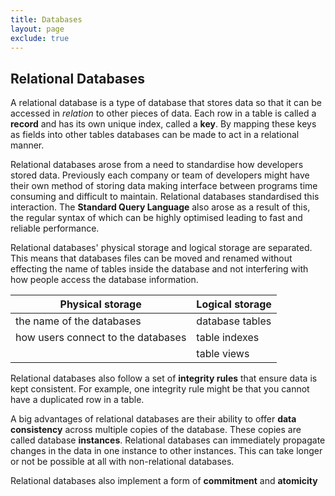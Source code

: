 ```yaml
---
title: Databases
layout: page
exclude: true
---
```

## Relational Databases
A relational database is a type of database that stores data so that it can be accessed in *relation* to other pieces of data. Each row in a table is called a **record** and has its own unique index, called a **key**. By mapping these keys as fields into other tables databases can be made to act in a relational manner.

Relational databases arose from a need to standardise how developers stored data. Previously each company or team of developers might have their own method of storing data making interface between programs time consuming and difficult to maintain. Relational databases standardised this interaction. The **Standard Query Language** also arose as a result of this, the regular syntax of which can be highly optimised leading to fast and reliable performance.

Relational databases' physical storage and logical storage are separated. This means that databases files can be moved and renamed without effecting the name of tables inside the database and not interfering with how people access the database information.

| Physical storage | Logical storage |
| ---  | --- 
| the name of the databases | database tables |
| how users connect to the databases | table indexes |
| | table views

Relational databases also follow a set of **integrity rules** that ensure data is kept consistent. For example, one integrity rule might be that you cannot have a duplicated row in a table.

A big advantages of relational databases are their ability to offer **data consistency** across multiple copies of the database. These copies are called database **instances**. Relational databases can immediately propagate changes in the data in one instance to other instances. This can take longer or not be possible at all with non-relational databases.

Relational databases also implement a form of **commitment** and **atomicity**



<!--stackedit_data:
eyJoaXN0b3J5IjpbLTEzNDk0MjQyMjldfQ==
-->